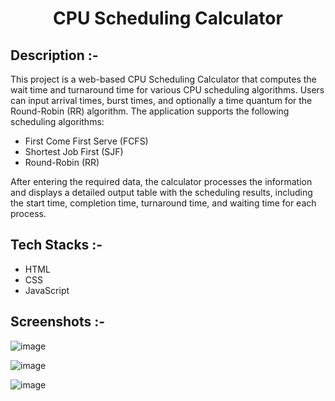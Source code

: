# <p align="center">CPU Scheduling Calculator</p>

## Description :-

This project is a web-based CPU Scheduling Calculator that computes the wait time and turnaround time for various CPU scheduling algorithms. Users can input arrival times, burst times, and optionally a time quantum for the Round-Robin (RR) algorithm. The application supports the following scheduling algorithms:

- First Come First Serve (FCFS)
- Shortest Job First (SJF)
- Round-Robin (RR)

After entering the required data, the calculator processes the information and displays a detailed output table with the scheduling results, including the start time, completion time, turnaround time, and waiting time for each process.

## Tech Stacks :-

- HTML
- CSS
- JavaScript

## Screenshots :-

![image](https://github.com/Rakesh9100/CalcDiverse/assets/73993775/bda3ac92-9466-4c00-94d0-70ca985d4436)

![image](https://github.com/Rakesh9100/CalcDiverse/assets/73993775/0c2370c2-2462-4504-90f5-cea94e625ba7)

![image](https://github.com/Rakesh9100/CalcDiverse/assets/73993775/fdf02d19-ac25-4da9-84c0-30496e29872f)
